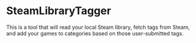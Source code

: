 # SteamLibraryTagger
This is a tool that will read your local Steam library, fetch tags from Steam, and add your games to categories based on those user-submitted tags.
